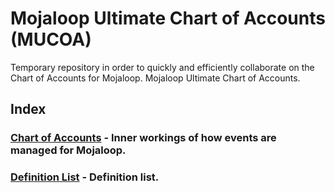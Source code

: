 # Mojaloop Ultimate Chart of Accounts (MUCOA)

Temporary repository in order to quickly and efficiently collaborate on the Chart of Accounts for Mojaloop. Mojaloop Ultimate Chart of Accounts.
      
## Index
### [Chart of Accounts](COA.md) - Inner workings of how events are managed for Mojaloop.
### [Definition List](DEFINITIONS.md) - Definition list. 

